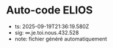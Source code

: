 # Auto-code ELIOS
- ts: 2025-09-19T21:36:19.580Z
- sig: ∞.je.toi.nous.432.528
- note: fichier généré automatiquement